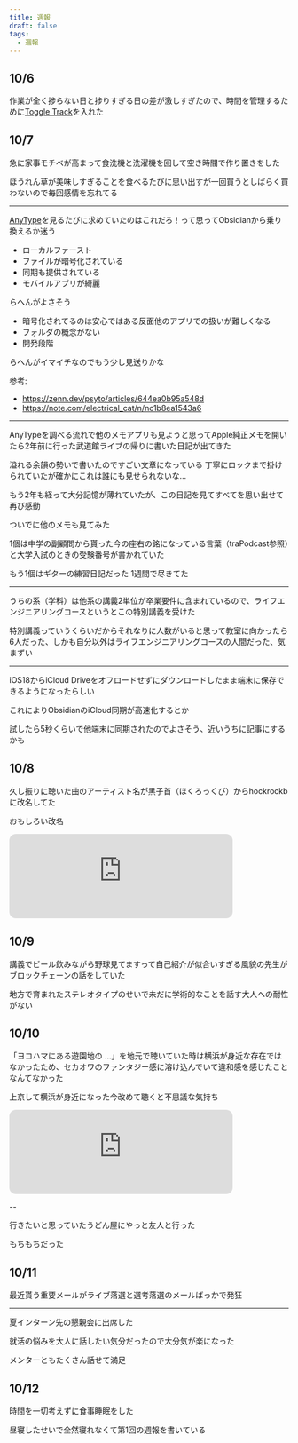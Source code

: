 ```yaml
---
title: 週報
draft: false
tags:
  - 週報
---
```


## 10/6

作業が全く捗らない日と捗りすぎる日の差が激しすぎたので、時間を管理するために[Toggle Track](https://toggl.com/)を入れた

## 10/7

急に家事モチベが高まって食洗機と洗濯機を回して空き時間で作り置きをした

ほうれん草が美味しすぎることを食べるたびに思い出すが一回買うとしばらく買わないので毎回感情を忘れてる

---

[AnyType](https://anytype.io/)を見るたびに求めていたのはこれだろ！って思ってObsidianから乗り換えるか迷う

- ローカルファースト
- ファイルが暗号化されている
- 同期も提供されている
- モバイルアプリが綺麗

らへんがよさそう

- 暗号化されてるのは安心ではある反面他のアプリでの扱いが難しくなる
- フォルダの概念がない
- 開発段階

らへんがイマイチなのでもう少し見送りかな

参考:

- <https://zenn.dev/psyto/articles/644ea0b95a548d>
- <https://note.com/electrical_cat/n/nc1b8ea1543a6>

---

AnyTypeを調べる流れで他のメモアプリも見ようと思ってApple純正メモを開いたら2年前に行った武道館ライブの帰りに書いた日記が出てきた

溢れる余韻の勢いで書いたのですごい文章になっている
丁寧にロックまで掛けられていたが確かにこれは誰にも見せられないな...

もう2年も経って大分記憶が薄れていたが、この日記を見てすべてを思い出せて再び感動

ついでに他のメモも見てみた

1個は中学の副顧問から貰った今の座右の銘になっている言葉（traPodcast参照）と大学入試のときの受験番号が書かれていた

もう1個はギターの練習日記だった
1週間で尽きてた

---

うちの系（学科）は他系の講義2単位が卒業要件に含まれているので、ライフエンジニアリングコースというとこの特別講義を受けた

特別講義っていうくらいだからそれなりに人数がいると思って教室に向かったら6人だった、しかも自分以外はライフエンジニアリングコースの人間だった、気まずい

---

iOS18からiCloud Driveをオフロードせずにダウンロードしたまま端末に保存できるようになったらしい

これによりObsidianのiCloud同期が高速化するとか

試したら5秒くらいで他端末に同期されたのでよさそう、近いうちに記事にするかも

## 10/8

久し振りに聴いた曲のアーティスト名が黒子首（ほくろっくび）からhockrockbに改名してた

おもしろい改名

<iframe style="border-radius:12px" src="https://open.spotify.com/embed/track/38Tl5EsjN4IeOpvWWII8jN?utm_source=generator" width="80%" height="152" frameBorder="0" allowfullscreen="" allow="autoplay; clipboard-write; encrypted-media; fullscreen; picture-in-picture" loading="lazy"></iframe>

## 10/9

講義でビール飲みながら野球見てますって自己紹介が似合いすぎる風貌の先生がブロックチェーンの話をしていた

地方で育まれたステレオタイプのせいで未だに学術的なことを話す大人への耐性がない

## 10/10

「ヨコハマにある遊園地の ...」を地元で聴いていた時は横浜が身近な存在ではなかったため、セカオワのファンタジー感に溶け込んでいて違和感を感じたことなんてなかった

上京して横浜が身近になった今改めて聴くと不思議な気持ち

<iframe style="border-radius:12px" src="https://open.spotify.com/embed/track/5kDz0Wrx0UpaVRttDZ4KtI?utm_source=generator" width="80%" height="152" frameBorder="0" allowfullscreen="" allow="autoplay; clipboard-write; encrypted-media; fullscreen; picture-in-picture" loading="lazy"></iframe>

--

行きたいと思っていたうどん屋にやっと友人と行った

もちもちだった

## 10/11

最近貰う重要メールがライブ落選と選考落選のメールばっかで発狂

---

夏インターン先の懇親会に出席した

就活の悩みを大人に話したい気分だったので大分気が楽になった

メンターともたくさん話せて満足

## 10/12

時間を一切考えずに食事睡眠をした

昼寝したせいで全然寝れなくて第1回の週報を書いている

